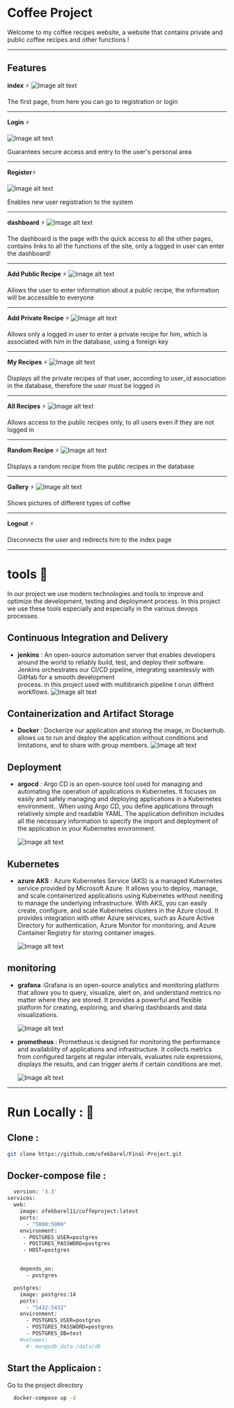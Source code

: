 # Coffee Project # 

Welcome to my coffee recipes website, a website that contains private and public coffee recipes and other functions ! 

---


## Features ##


**index** ⚡
![Image alt text](screenShots/index.png)

The first page, from here you can go to registration or login



---


**Login** ⚡

![Image alt text](screenShots/login.png)

Guarantees secure access and entry to the user's personal area


---




**Register**⚡

![Image alt text](screenShots/registger.png)

Enables new user registration to the system





---




**dashboard** ⚡
![Image alt text](screenShots/dashboard.png)

The dashboard is the page with the quick access to all the other pages, contains links to all the functions of the site, only a logged in user can enter the dashboard!





---





**Add Public Recipe** ⚡
![Image alt text](screenShots/addPublic.png)

Allows the user to enter information about a public recipe, the information will be accessible to everyone



---





**Add Private Recipe** ⚡
![Image alt text](screenShots/addPrivate.png)

Allows only a logged in user to enter a private recipe for him, which is associated with him in the database, using a foreign key



---





**My Recipes** ⚡
![Image alt text](screenShots/myRecipes.png)

Displays all the private recipes of that user, according to user_id association in the database, therefore the user must be logged in




---






**All Recipes** ⚡
![Image alt text](screenShots/allRecipes.png)

Allows access to the public recipes only, to all users even if they are not logged in



---






**Random Recipe** ⚡
![Image alt text](screenShots/random.png)

Displays a random recipe from the public recipes in the database



---





**Gallery** ⚡
![Image alt text](screenShots/gallery.png)

Shows pictures of different types of coffee



---
**Logout** ⚡

Disconnects the user and redirects him to the index page


---







# tools 💼


In our project we use modern technologies and tools to improve and optimize the development, testing and deployment process.
In this project we use these tools especially and especially in the various devops processes.



## Continuous Integration and Delivery
  - **jenkins** : An open-source automation server that enables developers around the world to reliably build, test, and deploy their software. Jenkins orchestrates our CI/CD pipeline, integrating seamlessly with GitHab for a smooth development     
     process. in this project used with multibranch pipeline t orun diffrent workflows.
    ![Image alt text](images/jenkins.png)





## Containerization and Artifact Storage
  - **Docker** : Dockerize our application and storing the image, in Dockerhub.
     allows us to run and deploy the application without conditions and limitations, and to share with group members.
    ![Image alt text](images/docker.png)




## Deployment
  - **argocd** : Argo CD is an open-source tool used for managing and automating the operation of applications in Kubernetes. It focuses on easily and safely managing and deploying applications in a Kubernetes environment..
    When using Argo CD, you define applications through relatively simple and readable YAML.
    The application definition includes all the necessary information to specify the import and deployment of the application in your Kubernetes environment.


    ![Image alt text](images/argocd.png)



## Kubernetes
  - **azure AKS** : Azure Kubernetes Service (AKS) is a managed Kubernetes service provided by Microsoft Azure. It allows you to deploy, manage, and scale containerized applications using Kubernetes without needing to manage the underlying 
infrastructure.
With AKS, you can easily create, configure, and scale Kubernetes clusters in the Azure cloud. It provides integration with other Azure services, such as Azure Active Directory for authentication, Azure Monitor for monitoring, and Azure Container Registry for storing container images.


    ![Image alt text](images/kubernetes.png)


## monitoring
  - **grafana** :Grafana is an open-source analytics and monitoring platform that allows you to query, visualize, alert on, and understand metrics no matter where they are stored. It provides a powerful and flexible platform for creating, exploring, and sharing dashboards and data visualizations.

    ![Image alt text](images/grafana.png)






- **prometheus** : Prometheus is designed for monitoring the performance and availability of applications and infrastructure. It collects metrics from configured targets at regular intervals, evaluates rule expressions, displays the results, and can trigger alerts if certain conditions are met.

    ![Image alt text](images/prometheus.png)

  
---


# Run Locally : 🐳


## Clone  :

```bash
git clone https://github.com/ofekbarel/Final-Project.git
```

## Docker-compose file :


```bash
  version: '3.3'
services:
  web:
    image: ofekbarel11/coffeproject:latest
    ports:
      - "5000:5000"
    environment:
     - POSTGRES_USER=postgres
     - POSTGRES_PASSWORD=postgres
     - HOST=postgres


    depends_on:
      - postgres

  postgres:
    image: postgres:14
    ports:
      - "5432:5432"
    environment:
      - POSTGRES_USER=postgres
      - POSTGRES_PASSWORD=postgres
      - POSTGRES_DB=test
    #volumes:
      #- mongodb_data:/data/db
```


## Start the Applicaion :

Go to the project directory

```bash
  docker-compose up -d
```



    

  
